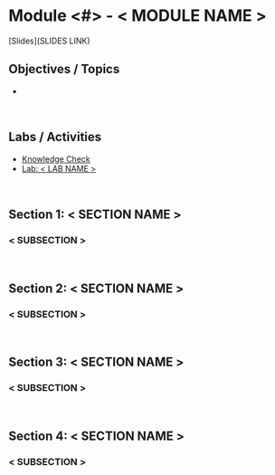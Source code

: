 # Module <#> - < MODULE NAME >

[Slides](SLIDES LINK)

## Objectives / Topics

- 

<br/>

## Labs / Activities

- [Knowledge Check](https://www.aws.training/Details/Curriculum?transcriptid=-NscDQNnt0KwQEi-zYfB8Q2&id=43078#modules)
- [Lab: < LAB NAME >](< LAB LINK >)

<br/>

## Section 1: < SECTION NAME >

### **< SUBSECTION >**

<br/>

## Section 2: < SECTION NAME >

### **< SUBSECTION >**

<br/>

## Section 3: < SECTION NAME >

### **< SUBSECTION >**

<br/>

## Section 4: < SECTION NAME >

### **< SUBSECTION >**
